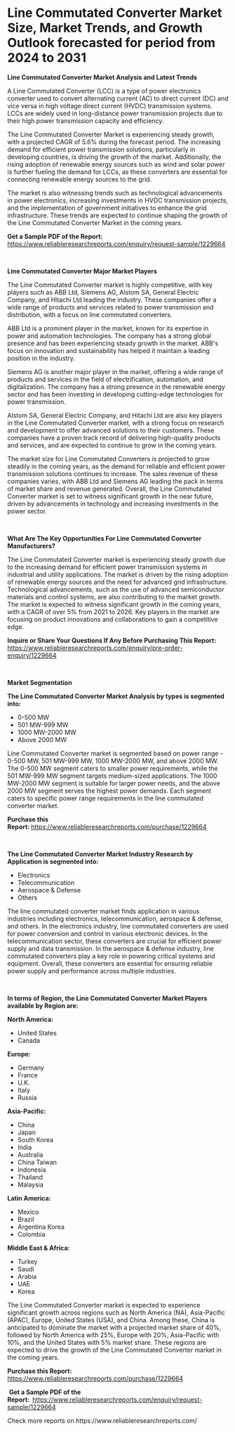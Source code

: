 <p><h1>Line Commutated Converter Market Size, Market Trends, and Growth Outlook forecasted for period from 2024 to 2031</h1></p><p><strong>Line Commutated Converter Market Analysis and Latest Trends</strong></p>
<p><p>A Line Commutated Converter (LCC) is a type of power electronics converter used to convert alternating current (AC) to direct current (DC) and vice versa in high voltage direct current (HVDC) transmission systems. LCCs are widely used in long-distance power transmission projects due to their high power transmission capacity and efficiency.</p><p>The Line Commutated Converter Market is experiencing steady growth, with a projected CAGR of 5.6% during the forecast period. The increasing demand for efficient power transmission solutions, particularly in developing countries, is driving the growth of the market. Additionally, the rising adoption of renewable energy sources such as wind and solar power is further fueling the demand for LCCs, as these converters are essential for connecting renewable energy sources to the grid.</p><p>The market is also witnessing trends such as technological advancements in power electronics, increasing investments in HVDC transmission projects, and the implementation of government initiatives to enhance the grid infrastructure. These trends are expected to continue shaping the growth of the Line Commutated Converter Market in the coming years.</p></p>
<p><strong>Get a Sample PDF of the Report:&nbsp;</strong> <a href="https://www.reliableresearchreports.com/enquiry/request-sample/1229664">https://www.reliableresearchreports.com/enquiry/request-sample/1229664</a></p>
<p>&nbsp;</p>
<p><strong>Line Commutated Converter Major Market Players</strong></p>
<p><p>The Line Commutated Converter market is highly competitive, with key players such as ABB Ltd, Siemens AG, Alstom SA, General Electric Company, and Hitachi Ltd leading the industry. These companies offer a wide range of products and services related to power transmission and distribution, with a focus on line commutated converters.</p><p>ABB Ltd is a prominent player in the market, known for its expertise in power and automation technologies. The company has a strong global presence and has been experiencing steady growth in the market. ABB's focus on innovation and sustainability has helped it maintain a leading position in the industry.</p><p>Siemens AG is another major player in the market, offering a wide range of products and services in the field of electrification, automation, and digitalization. The company has a strong presence in the renewable energy sector and has been investing in developing cutting-edge technologies for power transmission.</p><p>Alstom SA, General Electric Company, and Hitachi Ltd are also key players in the Line Commutated Converter market, with a strong focus on research and development to offer advanced solutions to their customers. These companies have a proven track record of delivering high-quality products and services, and are expected to continue to grow in the coming years.</p><p>The market size for Line Commutated Converters is projected to grow steadily in the coming years, as the demand for reliable and efficient power transmission solutions continues to increase. The sales revenue of these companies varies, with ABB Ltd and Siemens AG leading the pack in terms of market share and revenue generated. Overall, the Line Commutated Converter market is set to witness significant growth in the near future, driven by advancements in technology and increasing investments in the power sector.</p></p>
<p>&nbsp;</p>
<p><strong>What Are The Key Opportunities For Line Commutated Converter Manufacturers?</strong></p>
<p><p>The Line Commutated Converter market is experiencing steady growth due to the increasing demand for efficient power transmission systems in industrial and utility applications. The market is driven by the rising adoption of renewable energy sources and the need for advanced grid infrastructure. Technological advancements, such as the use of advanced semiconductor materials and control systems, are also contributing to the market growth. The market is expected to witness significant growth in the coming years, with a CAGR of over 5% from 2021 to 2026. Key players in the market are focusing on product innovations and collaborations to gain a competitive edge.</p></p>
<p><strong>Inquire or Share Your Questions If Any Before Purchasing This Report:</strong> <a href="https://www.reliableresearchreports.com/enquiry/pre-order-enquiry/1229664">https://www.reliableresearchreports.com/enquiry/pre-order-enquiry/1229664</a></p>
<p>&nbsp;</p>
<p><strong>Market Segmentation</strong></p>
<p><strong>The Line Commutated Converter Market Analysis by types is segmented into:</strong></p>
<p><ul><li>0-500 MW</li><li>501 MW-999 MW</li><li>1000 MW-2000 MW</li><li>Above 2000 MW</li></ul></p>
<p><p>Line Commutated Converter market is segmented based on power range - 0-500 MW, 501 MW-999 MW, 1000 MW-2000 MW, and above 2000 MW. The 0-500 MW segment caters to smaller power requirements, while the 501 MW-999 MW segment targets medium-sized applications. The 1000 MW-2000 MW segment is suitable for larger power needs, and the above 2000 MW segment serves the highest power demands. Each segment caters to specific power range requirements in the line commutated converter market.</p></p>
<p><strong>Purchase this Report:&nbsp;</strong><a href="https://www.reliableresearchreports.com/purchase/1229664">https://www.reliableresearchreports.com/purchase/1229664</a></p>
<p>&nbsp;</p>
<p><strong>The Line Commutated Converter Market Industry Research by Application is segmented into:</strong></p>
<p><ul><li>Electronics</li><li>Telecommunication</li><li>Aerospace & Defense</li><li>Others</li></ul></p>
<p><p>The line commutated converter market finds application in various industries including electronics, telecommunication, aerospace & defense, and others. In the electronics industry, line commutated converters are used for power conversion and control in various electronic devices. In the telecommunication sector, these converters are crucial for efficient power supply and data transmission. In the aerospace & defense industry, line commutated converters play a key role in powering critical systems and equipment. Overall, these converters are essential for ensuring reliable power supply and performance across multiple industries.</p></p>
<p>&nbsp;</p>
<p><strong>In terms of Region, the Line Commutated Converter Market Players available by Region are:</strong></p>
<p>
    <p> <strong> North America: </strong>
        <ul>
            <li>United States</li>
            <li>Canada</li>
        </ul>
        </p> 
    <p> <strong> Europe: </strong>
        <ul>
            <li>Germany</li>
            <li>France</li>
            <li>U.K.</li>
            <li>Italy</li>
            <li>Russia</li>
        </ul>
        </p> 
    <p> <strong> Asia-Pacific: </strong>
        <ul>
            <li>China</li>
            <li>Japan</li>
            <li>South Korea</li>
            <li>India</li>
            <li>Australia</li>
            <li>China Taiwan</li>
            <li>Indonesia</li>
            <li>Thailand</li>
            <li>Malaysia</li>
        </ul>
        </p> 
    <p> <strong> Latin America: </strong>
        <ul>
            <li>Mexico</li>
            <li>Brazil</li>
            <li>Argentina Korea</li>
            <li>Colombia</li>
        </ul>
        </p> 
    <p> <strong> Middle East & Africa: </strong>
        <ul>
            <li>Turkey</li>
            <li>Saudi</li>
            <li>Arabia</li>
            <li>UAE</li>
            <li>Korea</li>
        </ul>
    </p>
    </p>
<p><p>The Line Commutated Converter market is expected to experience significant growth across regions such as North America (NA), Asia-Pacific (APAC), Europe, United States (USA), and China. Among these, China is anticipated to dominate the market with a projected market share of 40%, followed by North America with 25%, Europe with 20%, Asia-Pacific with 10%, and the United States with 5% market share. These regions are expected to drive the growth of the Line Commutated Converter market in the coming years.</p></p>
<p><strong>Purchase this Report: </strong><a href="https://www.reliableresearchreports.com/purchase/1229664">https://www.reliableresearchreports.com/purchase/1229664</a></p>
<p>&nbsp;<strong>Get a Sample PDF of the Report:&nbsp;&nbsp;</strong><a href="https://www.reliableresearchreports.com/enquiry/request-sample/1229664">https://www.reliableresearchreports.com/enquiry/request-sample/1229664</a></p>
<p><strong></strong></p>
<p>Check more reports on https://www.reliableresearchreports.com/</p>